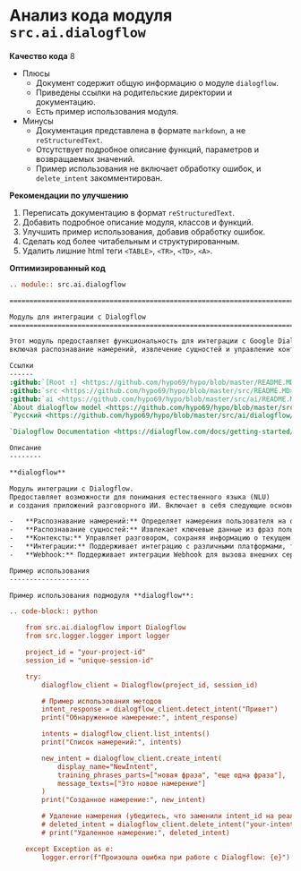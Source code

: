 # Анализ кода модуля `src.ai.dialogflow`

**Качество кода**
8
-  Плюсы
    -  Документ содержит общую информацию о модуле `dialogflow`.
    -  Приведены ссылки на родительские директории и документацию.
    -  Есть пример использования модуля.
-  Минусы
    -  Документация представлена в формате `markdown`, а не `reStructuredText`.
    -  Отсутствует подробное описание функций, параметров и возвращаемых значений.
    -  Пример использования не включает обработку ошибок, и `delete_intent` закомментирован.

**Рекомендации по улучшению**
1.  Переписать документацию в формат `reStructuredText`.
2.  Добавить подробное описание модуля, классов и функций.
3.  Улучшить пример использования, добавив обработку ошибок.
4.  Сделать код более читабельным и структурированным.
5.  Удалить лишние html теги `<TABLE>`, `<TR>`, `<TD>`, `<A>`.

**Оптимизированный код**
```rst
.. module:: src.ai.dialogflow

=========================================================================================

Модуль для интеграции с Dialogflow
=========================================================================================

Этот модуль предоставляет функциональность для интеграции с Google Dialogflow,
включая распознавание намерений, извлечение сущностей и управление контекстом.

Ссылки
------
:github:`[Root ↑] <https://github.com/hypo69/hypo/blob/master/README.MD>`
:github:`src <https://github.com/hypo69/hypo/blob/master/src/README.MD>` /
:github:`ai <https://github.com/hypo69/hypo/blob/master/src/ai/README.MD>` /
`About dialogflow model <https://github.com/hypo69/hypo/blob/master/src/ai/dialogflow/about.md>`_
`Русский <https://github.com/hypo69/hypo/blob/master/src/ai/dialogflow/readme.ru.md>`_

`Dialogflow Documentation <https://dialogflow.com/docs/getting-started/basics>`_

Описание
--------

**dialogflow**

Модуль интеграции с Dialogflow.
Предоставляет возможности для понимания естественного языка (NLU)
и создания приложений разговорного ИИ. Включает в себя следующие основные функции:

-   **Распознавание намерений:** Определяет намерения пользователя на основе введенного текста.
-   **Распознавание сущностей:** Извлекает ключевые данные из фраз пользователя.
-   **Контексты:** Управляет разговором, сохраняя информацию о текущем состоянии диалога.
-   **Интеграции:** Поддерживает интеграцию с различными платформами, такими как Google Assistant, Facebook Messenger, Slack, Telegram и другими.
-   **Webhook:** Поддерживает интеграции Webhook для вызова внешних сервисов и API.

Пример использования
--------------------

Пример использования подмодуля **dialogflow**:

.. code-block:: python

    from src.ai.dialogflow import Dialogflow
    from src.logger.logger import logger

    project_id = "your-project-id"
    session_id = "unique-session-id"

    try:
        dialogflow_client = Dialogflow(project_id, session_id)

        # Пример использования методов
        intent_response = dialogflow_client.detect_intent("Привет")
        print("Обнаруженное намерение:", intent_response)

        intents = dialogflow_client.list_intents()
        print("Список намерений:", intents)

        new_intent = dialogflow_client.create_intent(
            display_name="NewIntent",
            training_phrases_parts=["новая фраза", "еще одна фраза"],
            message_texts=["Это новое намерение"]
        )
        print("Созданное намерение:", new_intent)

        # Удаление намерения (убедитесь, что заменили intent_id на реальный ID)
        # deleted_intent = dialogflow_client.delete_intent("your-intent-id")
        # print("Удаленное намерение:", deleted_intent)

    except Exception as e:
        logger.error(f"Произошла ошибка при работе с Dialogflow: {e}")
```